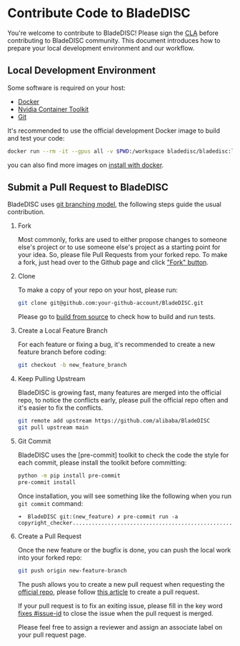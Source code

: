 # Contribute Code to BladeDISC

You're welcome to contribute to BladeDISC!
Please sign the [CLA](https://cla-assistant.io/alibaba/BladeDISC)
before contributing to BladeDISC community.  This document
introduces how to prepare your local development environment and our workflow.

## Local Development Environment

Some software is required on your host:

- [Docker](https://docs.docker.com/get-docker/)
- [Nvidia Container Toolkit](https://docs.nvidia.com/datacenter/cloud-native/container-toolkit/install-guide.html)
- [Git](https://git-scm.com/)

It's recommended to use the official development Docker image to
build and test your code:

``` bash
docker run --rm -it --gpus all -v $PWD:/workspace bladedisc/bladedisc:latest-devel-cuda11.0 bash
```

you can also find more images on [install with docker](./install_with_docker.md#download-a-bladedisc-docker-image).

## Submit a Pull Request to BladeDISC

BladeDISC uses [git branching model](https://nvie.com/posts/a-successful-git-branching-model/),
the following steps guide the usual contribution.

1. Fork

    Most commonly, forks are used to either propose changes to someone
    else's project or to use someone else's project as a starting point
    for your idea.  So, please file Pull Requests from your forked
    repo. To make a fork, just head over to the Github page and click
    ["Fork" button](https://help.github.com/articles/fork-a-repo/).

1. Clone

    To make a copy of your repo on your host, please run:

    ``` bash
    git clone git@github.com:your-github-account/BladeDISC.git
    ```

    Please go to [build from source](./build_from_source.md) to check how
    to build and run tests.

1. Create a Local Feature Branch

    For each feature or fixing a bug, it's recommended to
    create a new feature branch before coding:

    ``` bash
    git checkout -b new_feature_branch
    ```

1. Keep Pulling Upstream

    BladeDISC is growing fast, many features are merged into the official
    repo, to notice the conflicts early, please pull the official repo
    often and it's easier to fix the conflicts.

    ``` bash
    git remote add upstream https://github.com/alibaba/BladeDISC
    git pull upstream main
    ```

1. Git Commit

    BladeDISC uses the [pre-commit] toolkit to check the code
    the style for each commit, please install the toolkit before committing:

    ``` bash
    python -m pip install pre-commit
    pre-commit install
    ```

    Once installation, you will see something like the following when
    you run `git commit` command:

    ``` text
    ➜  BladeDISC git:(new_feature) ✗ pre-commit run -a
    copyright_checker........................................................Passed
    ```

1. Create a Pull Request

    Once the new feature or the bugfix is done, you can push the local
    work into your forked repo:

    ``` bash
    git push origin new-feature-branch
    ```

    The push allows you to create a new pull request when requesting
    the [official repo](https://github.com/alibaba/BladeDISC), please
    follow [this article](https://docs.github.com/en/pull-requests/collaborating-with-pull-requests/proposing-changes-to-your-work-with-pull-requests/creating-a-pull-request)
    to create a pull request.

    If your pull request is to fix an exiting issue, please fill in the key
    word [fixes #issue-id](https://help.github.com/articles/closing-issues-using-keywords/)
    to close the issue when the pull request is merged.

    Please feel free to assign a reviewer and assign an associate label on
    your pull request page.
